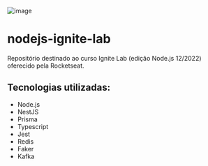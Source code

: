 ![image](https://user-images.githubusercontent.com/100969819/207184569-0b8e12e0-80b9-42bf-aa24-c877b281db4b.png)

# nodejs-ignite-lab
Repositório destinado ao curso Ignite Lab (edição Node.js 12/2022) oferecido pela Rocketseat.

## Tecnologias utilizadas:
- Node.js
- NestJS
- Prisma
- Typescript
- Jest
- Redis
- Faker
- Kafka
